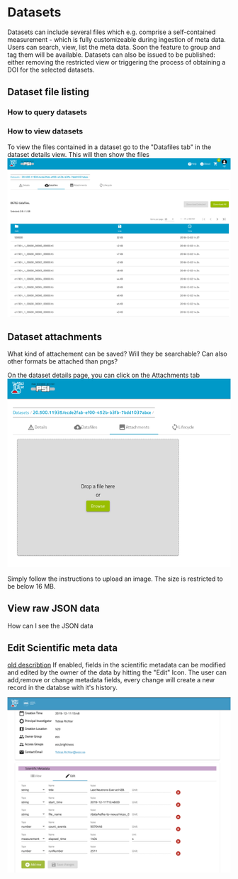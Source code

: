 # Datasets
Datasets can include several files which e.g. comprise a self-contained measurement - which is fully customizeable during ingestion of meta data. Users can search, view, list the meta data. Soon the feature to group and tag them will be available. Datasets can also be issued to be published: either removing the restricted view or triggering the process of obtaining a DOI for the selected datasets.



## Dataset file listing

### How to query datasets


### How to view datasets
To view the files contained in a dataset go to the "Datafiles tab" in the dataset details view. This will then show the files
![Dataset Filelisting](img/dataset_details_filelist.png)


## Dataset attachments
What kind of attachement can be saved? Will they be searchable? Can also other formats be attached than pngs?

On the dataset details page, you can click on the Attachments tab
![Choose an image file, must be under 16 MB limit](img/dataset_attachments_PSI.png)

Simply follow the instructions to upload an image. The size is restricted to be below 16 MB.

## View raw JSON data

How can I see the JSON data

## Edit Scientific meta data
[old describtion](Edit_Scientific_Metadata.md)
If enabled, fields in the scientific metadata can be modified and edited by the owner of the data by hitting the "Edit" Icon. The user can add,remove or change metadata fields, every change will create a new record in the databse with it's history.

![Image edit metadata](img/editMetadata.png)
